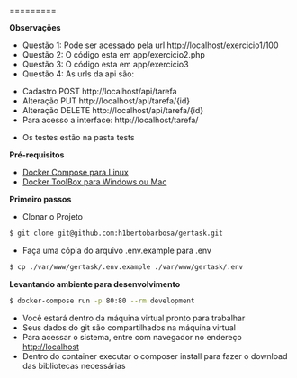 =========

**Observações**
* Questão 1: Pode ser acessado pela url http://localhost/exercicio1/100
* Questão 2: O código esta em app/exercicio2.php
* Questão 3: O código esta em app/exercicio3
* Questão 4: As urls da api são:
 - Cadastro POST http://localhost/api/tarefa
 - Alteração PUT http://localhost/api/tarefa/{id}
 - Alteração DELETE http://localhost/api/tarefa/{id}
 - Para acesso a interface: http://localhost/tarefa/
 * Os testes estão na pasta tests
 
**Pré-requisitos**
* [Docker Compose para Linux](https://docs.docker.com/compose/install/)
* [Docker ToolBox para Windows ou Mac](https://www.docker.com/products/docker-toolbox )


**Primeiro passos**

* Clonar o Projeto
```sh
$ git clone git@github.com:h1bertobarbosa/gertask.git
```

* Faça uma cópia do arquivo .env.example para .env
```sh
$ cp ./var/www/gertask/.env.example ./var/www/gertask/.env
```


**Levantando ambiente para desenvolvimento**
```sh
$ docker-compose run -p 80:80 --rm development
```
* Você estará dentro da máquina virtual pronto para trabalhar
* Seus dados do git são compartilhados na máquina virtual
* Para acessar o sistema, entre com navegador no endereço [http://localhost](http://localhost)
* Dentro do container executar o composer install para fazer o download das bibliotecas necessárias
